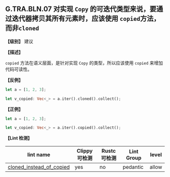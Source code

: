 ## G.TRA.BLN.07   对实现 `Copy` 的可迭代类型来说，要通过迭代器拷贝其所有元素时，应该使用 `copied`方法，而非`cloned`

**【级别】** 建议

**【描述】**

`copied` 方法在语义层面，是针对实现 `Copy` 的类型，所以应该使用 `copied` 来增加代码可读性。

**【反例】**

```rust
let a = [1, 2, 3];

let v_copied: Vec<_> = a.iter().cloned().collect();
```

**【正例】**

```rust
let a = [1, 2, 3];

let v_copied: Vec<_> = a.iter().copied().collect();
```

**【Lint 检测】**

| lint name                                                    | Clippy 可检测 | Rustc 可检测 | Lint Group | level |
| ------------------------------------------------------------ | ------------- | ------------ | ---------- | ----- |
| [cloned_instead_of_copied](https://rust-lang.github.io/rust-clippy/master/#cloned_instead_of_copied) | yes           | no           | pedantic   | allow |
